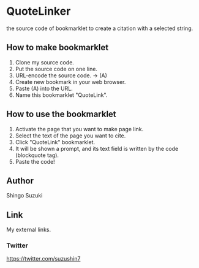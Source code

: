 # QuoteLinker
the source code of bookmarklet to create a citation with a selected string.

## How to make bookmarklet
1. Clone my source code.
2. Put the source code on one line.
3. URL-encode the source code. → (A)
4. Create new bookmark in your web browser.
5. Paste (A) into the URL.
6. Name this bookmarklet "QuoteLink".

## How to use the bookmarklet
1. Activate the page that you want to make page link.
2. Select the text of the page you want to cite.
3. Click "QuoteLink" bookmarklet.
4. It will be shown a prompt, and its text field is written by the code (blockquote tag).
5. Paste the code!

## Author
Shingo Suzuki

## Link
My external links.

### Twitter
https://twitter.com/suzushin7
